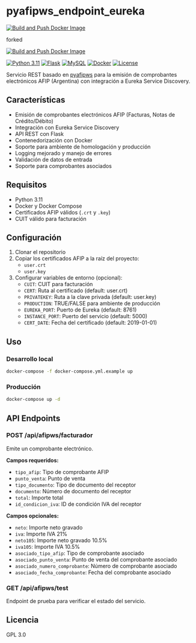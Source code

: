 # pyafipws_endpoint_eureka

[![Build and Push Docker Image](https://github.com/dqmdz/pyafipws_endpoint_eureka/actions/workflows/deploy.yml/badge.svg)](https://github.com/dqmdz/pyafipws_endpoint_eureka/actions/workflows/deploy.yml)

forked

[![Build and Push Docker Image](https://github.com/ETEREA-services/ETEREA.pyafipws-sh-service/actions/workflows/deploy.yml/badge.svg?branch=main)](https://github.com/ETEREA-services/ETEREA.pyafipws-sh-service/actions/workflows/deploy.yml)

[![Python 3.11](https://img.shields.io/badge/python-3.11-blue.svg)](https://www.python.org/downloads/release/python-3110/)
[![Flask](https://img.shields.io/badge/flask-3.0.1-green.svg)](https://flask.palletsprojects.com/)
[![MySQL](https://img.shields.io/badge/mysql-5.7-orange.svg)](https://www.mysql.com/)
[![Docker](https://img.shields.io/badge/docker-latest-blue.svg)](https://www.docker.com/)
[![License](https://img.shields.io/badge/license-GPL%203.0-yellow.svg)](https://www.gnu.org/licenses/gpl-3.0)

Servicio REST basado en [pyafipws](https://github.com/reingart/pyafipws) para la emisión de comprobantes electrónicos AFIP (Argentina) con integración a Eureka Service Discovery.

## Características

- Emisión de comprobantes electrónicos AFIP (Facturas, Notas de Crédito/Débito)
- Integración con Eureka Service Discovery
- API REST con Flask
- Contenedorización con Docker
- Soporte para ambiente de homologación y producción
- Logging mejorado y manejo de errores
- Validación de datos de entrada
- Soporte para comprobantes asociados

## Requisitos

- Python 3.11
- Docker y Docker Compose
- Certificados AFIP válidos (`.crt` y `.key`)
- CUIT válido para facturación

## Configuración

1. Clonar el repositorio
2. Copiar los certificados AFIP a la raíz del proyecto:
   - `user.crt`
   - `user.key`
3. Configurar variables de entorno (opcional):
   - `CUIT`: CUIT para facturación
   - `CERT`: Ruta al certificado (default: user.crt)
   - `PRIVATEKEY`: Ruta a la clave privada (default: user.key)
   - `PRODUCTION`: TRUE/FALSE para ambiente de producción
   - `EUREKA_PORT`: Puerto de Eureka (default: 8761)
   - `INSTANCE_PORT`: Puerto del servicio (default: 5000)
   - `CERT_DATE`: Fecha del certificado (default: 2019-01-01)

## Uso

### Desarrollo local

```bash
docker-compose -f docker-compose.yml.example up
```

### Producción

```bash
docker-compose up -d
```

## API Endpoints

### POST /api/afipws/facturador

Emite un comprobante electrónico.

**Campos requeridos:**
- `tipo_afip`: Tipo de comprobante AFIP
- `punto_venta`: Punto de venta
- `tipo_documento`: Tipo de documento del receptor
- `documento`: Número de documento del receptor
- `total`: Importe total
- `id_condicion_iva`: ID de condición IVA del receptor

**Campos opcionales:**
- `neto`: Importe neto gravado
- `iva`: Importe IVA 21%
- `neto105`: Importe neto gravado 10.5%
- `iva105`: Importe IVA 10.5%
- `asociado_tipo_afip`: Tipo de comprobante asociado
- `asociado_punto_venta`: Punto de venta del comprobante asociado
- `asociado_numero_comprobante`: Número de comprobante asociado
- `asociado_fecha_comprobante`: Fecha del comprobante asociado

### GET /api/afipws/test

Endpoint de prueba para verificar el estado del servicio.

## Licencia

GPL 3.0

